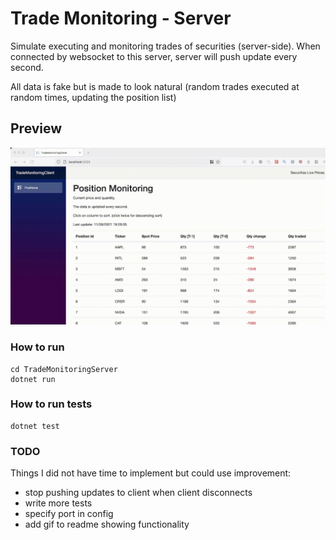 # Trade Monitoring - Server

Simulate executing and monitoring trades of securities (server-side). When connected by websocket to this server, server will push update every second.

All data is fake but is made to look natural (random trades executed at random times, updating the position list)

## Preview

![preview gif loading...](showcase.gif)

### How to run

```
cd TradeMonitoringServer
dotnet run
```

### How to run tests
```
dotnet test
```

### TODO
Things I did not have time to implement but could use improvement:
- stop pushing updates to client when client disconnects
- write more tests
- specify port in config
- add gif to readme showing functionality